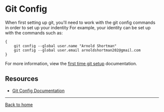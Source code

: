 # Git Config
When first setting up git, you'll need to work with the git config commands in order to set up your indentity
For example, your identity can be set up with the commands such as:
```
{
    git config --global user.name "Arnold Shortman"
    git config --global user.email arnoldshortman202@gmail.com
}
```
For more information, view the [first time git setup](https.//git-scm.com/book/en/v2/Getting-Started-First-Time-Git-Setup) documentation.
## Resources
- [Git Config Documentation](https://git-scm.com/docs/git-config)
---
[Back to home](../README.md)